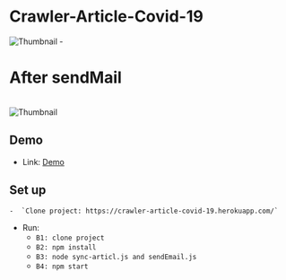 # Crawler-Article-Covid-19
![Thumbnail](https://i.imgur.com/oMO5WVY.png)
-<h1> After sendMail </h1></br>
![Thumbnail](https://i.imgur.com/KbtqwcM.png)

## Demo

- Link: [Demo](https://crawler-article-covid-19.herokuapp.com/)

## Set up
    -  `Clone project: https://crawler-article-covid-19.herokuapp.com/`
- Run: 
    - `B1: clone project ` 
    - `B2: npm install`
    - `B3: node sync-articl.js and sendEmail.js `
    - `B4: npm start`
